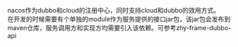 nacos作为dubbo和cloud的注册中心，同时支持cloud和dubbo的效用方式。  
在开发的时候需要有个单独的module作为服务提供的接口jar包，该jar包会发布到maven仓库，服务调用方和实现方均需要引入该依赖。可参考zhy-frame-dubbo-api
